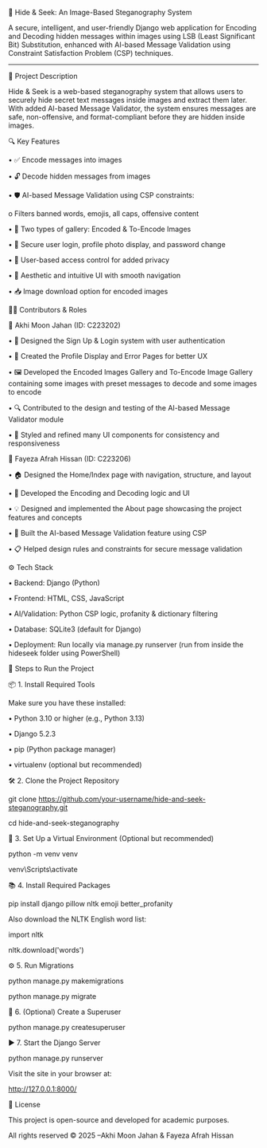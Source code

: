 🔐 Hide & Seek: An Image-Based Steganography System

A secure, intelligent, and user-friendly Django web application for Encoding and Decoding hidden messages within images using LSB (Least Significant Bit) Substitution, enhanced with AI-based Message Validation using Constraint Satisfaction Problem (CSP) techniques.


------------------------------------------------------------------------------------------------------------------------
📝 Project Description

Hide & Seek is a web-based steganography system that allows users to securely hide secret text messages inside images and extract them later. 
With added AI-based Message Validator, the system ensures messages are safe, non-offensive, and format-compliant before they are hidden inside images.



🔍 Key Features

•	✅ Encode messages into images

•	🔓 Decode hidden messages from images

•	🛡️ AI-based Message Validation using CSP constraints:

  o	Filters banned words, emojis, all caps, offensive content

•	📂 Two types of gallery: Encoded & To-Encode Images

•	🔐 Secure user login, profile photo display, and password change

•	👥 User-based access control for added privacy

•	🎨 Aesthetic and intuitive UI with smooth navigation

•	📥 Image download option for encoded images




👩‍💻 Contributors & Roles


👤 Akhi Moon Jahan (ID: C223202)

•	📝 Designed the Sign Up & Login system with user authentication

•	👤 Created the Profile Display and Error Pages for better UX

•	🖼️ Developed the Encoded Images Gallery and To-Encode Image Gallery containing some images with preset messages to decode and some images to encode

•	🔍 Contributed to the design and testing of the AI-based Message Validator module

•	🎨 Styled and refined many UI components for consistency and responsiveness



👤 Fayeza Afrah Hissan (ID: C223206)

•	🏠 Designed the Home/Index page with navigation, structure, and layout

•	🧬 Developed the Encoding and Decoding logic and UI

•	💡 Designed and implemented the About page showcasing the project features and concepts

•	🧠 Built the AI-based Message Validation feature using CSP

•	📋 Helped design rules and constraints for secure message validation




⚙️ Tech Stack

•	Backend: Django (Python)

•	Frontend: HTML, CSS, JavaScript

•	AI/Validation: Python CSP logic, profanity & dictionary filtering

•	Database: SQLite3 (default for Django)

•	Deployment: Run locally via manage.py runserver (run from inside the hideseek folder using PowerShell)




🚀 Steps to Run the Project

📦 1. Install Required Tools

Make sure you have these installed:

•	Python 3.10 or higher (e.g., Python 3.13)

•	Django 5.2.3

•	pip (Python package manager)

•	virtualenv (optional but recommended)

🛠️ 2. Clone the Project Repository

git clone https://github.com/your-username/hide-and-seek-steganography.git

cd hide-and-seek-steganography


📁 3. Set Up a Virtual Environment (Optional but recommended)

python -m venv venv

venv\Scripts\activate   


📚 4. Install Required Packages

pip install django pillow nltk emoji better_profanity

Also download the NLTK English word list:

import nltk

nltk.download('words')


⚙️ 5. Run Migrations

python manage.py makemigrations

python manage.py migrate


👤 6. (Optional) Create a Superuser

python manage.py createsuperuser


▶️ 7. Start the Django Server

python manage.py runserver

Visit the site in your browser at:

http://127.0.0.1:8000/




📄 License

This project is open-source and developed for academic purposes.

All rights reserved ©️ 2025 –Akhi Moon Jahan & Fayeza Afrah Hissan

